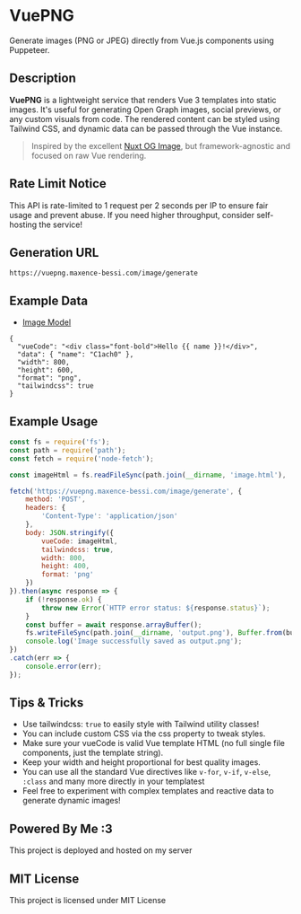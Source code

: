 # VuePNG

Generate images (PNG or JPEG) directly from Vue.js components using Puppeteer.

## Description

**VuePNG** is a lightweight service that renders Vue 3 templates into static images. It's useful for generating Open Graph images, social previews, or any custom visuals from code. The rendered content can be styled using Tailwind CSS, and dynamic data can be passed through the Vue instance.

> Inspired by the excellent [Nuxt OG Image](https://github.com/nuxt-modules/og-image), but framework-agnostic and focused on raw Vue rendering.

## Rate Limit Notice
This API is rate-limited to 1 request per 2 seconds per IP to ensure fair usage and prevent abuse.
If you need higher throughput, consider self-hosting the service!

## Generation URL
```
https://vuepng.maxence-bessi.com/image/generate
```

## Example Data
- <u>[Image Model](src/models/Image.models.ts)</u>

```
{
  "vueCode": "<div class="font-bold">Hello {{ name }}!</div>",
  "data": { "name": "C1ach0" },
  "width": 800,
  "height": 600,
  "format": "png",
  "tailwindcss": true
}
```

## Example Usage
```js
const fs = require('fs');
const path = require('path');
const fetch = require('node-fetch');

const imageHtml = fs.readFileSync(path.join(__dirname, 'image.html'), 'utf-8');

fetch('https://vuepng.maxence-bessi.com/image/generate', {
    method: 'POST',
    headers: {
        'Content-Type': 'application/json'
    },
    body: JSON.stringify({
        vueCode: imageHtml,
        tailwindcss: true,
        width: 800,
        height: 400,
        format: 'png'
    })
}).then(async response => {
    if (!response.ok) {
        throw new Error(`HTTP error status: ${response.status}`);
    }
    const buffer = await response.arrayBuffer();
    fs.writeFileSync(path.join(__dirname, 'output.png'), Buffer.from(buffer));
    console.log('Image successfully saved as output.png');
})
.catch(err => {
    console.error(err);
});
```

## Tips & Tricks

- Use tailwindcss: `true` to easily style with Tailwind utility classes!
- You can include custom CSS via the css property to tweak styles.
- Make sure your vueCode is valid Vue template HTML (no full single file components, just the template string).
- Keep your width and height proportional for best quality images.
- You can use all the standard Vue directives like `v-for`, `v-if`, `v-else`, `:class` and many more directly in your templatest
- Feel free to experiment with complex templates and reactive data to generate dynamic images!

## Powered By Me :3
This project is deployed and hosted on my server

## MIT License
This project is licensed under MIT License
